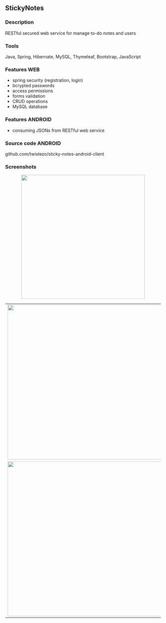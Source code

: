 ## StickyNotes

### Description
RESTful secured web service for manage to-do notes and users

### Tools
Java, Spring, Hibernate, MySQL, Thymeleaf, Bootstrap, JavaScript

### Features WEB
- spring security (registration, login)
- bcrypted passwords
- access permissions
- forms validation
- CRUD operations
- MySQL database

### Features ANDROID
- consuming JSONs from RESTful web service

### Source code ANDROID
github.com/twistezo/sticky-notes-android-client

### Screenshots

<div style="text-align: center">
    <img src="https://i.imgur.com/9bdYdUr.png" width="400">
    <table>
        <tr>
            <td>
                <img src="http://i.imgur.com/GNY490G.png" width="500">
            </td>
            <td>
                <img src="http://i.imgur.com/Z7EzZtR.png" width="500">
            </td>
        </tr>
        </tr>
        <tr>
            <td>
                <img src="http://i.imgur.com/0DWk564.png" width="500">
            </td>
            <td>
                <img src="http://i.imgur.com/icBlMS3.png" width="500">
            </td>
        </tr>
    </table>
</div>






</table>